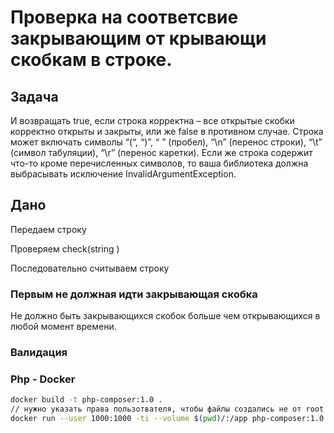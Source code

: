# Проверка на соответсвие закрывающим от крывающи скобкам в строке.

## Задача

И возвращать true, если строка корректна – все открытые скобки корректно открыты
и закрыты, или же false в противном случае.
Строка может включать символы “(“, “)”, “ ” (пробел), “\n” (перенос строки), “\t” (символ
табуляции), “\r” (перенос каретки). Если же строка содержит что-то кроме
перечисленных символов, то ваша библиотека должна выбрасывать исключение
InvalidArgumentException.

## Дано

Передаем строку 

Проверяем check(string )

Последовательно считываем строку


### Первым не должная идти закрывающая скобка

Не должно быть закрывающихся скобок больше чем открывающихся в любой момент времени.

### Валидация


### Php - Docker

```sh
docker build -t php-composer:1.0 . 
// нужно указать права пользотвателя, чтобы файлы создались не от root
docker run --user 1000:1000 -ti --volume $(pwd)/:/app php-composer:1.0 composer install
```


